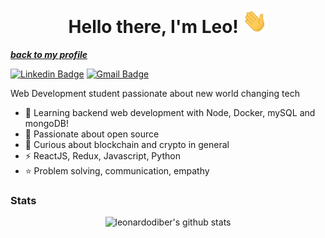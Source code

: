 <h1 align="Center"> Hello there, I'm Leo! <img src="https://raw.githubusercontent.com/ABSphreak/ABSphreak/master/gifs/Hi.gif" width="40px" /> </h1>

[***back to my profile***](https://github.com/leonardodiber "***click here to see this readme in english***")

[![Linkedin Badge](https://img.shields.io/badge/-leonardodiber-blue?style=flat-square&logo=Linkedin&logoColor=white&link=https://www.linkedin.com/in/leonardodiber/)](https://www.linkedin.com/in/leonardodiber/) [![Gmail Badge](https://img.shields.io/badge/-leonardodiber@gmail.com-c14438?style=flat-square&logo=Gmail&logoColor=white&link=mailto:leonardodiber@gmail.com)](mailto:leonardodiber@gmail.com)

Web Development student passionate about new world changing tech

- 🌱 Learning backend web development with Node, Docker, mySQL and mongoDB!
- 👯 Passionate about open source
- 🤔 Curious about blockchain and crypto in general
- ⚡ ReactJS, Redux, Javascript, Python
- ⭐ Problem solving, communication, empathy


### Stats
<p align="center" >
<img alt="leonardodiber's github stats" src="https://github-readme-stats.vercel.app/api?username=leonardodiber&show_icons=true&theme=gruvbox"  > </p>

